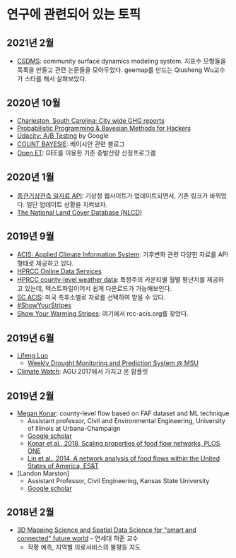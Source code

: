 # 연구에 관련되어 있는 토픽

## 2021년 2월

* [CSDMS](https://csdms.colorado.edu/wiki/Model:FwDET): community surface dynamics modeling system. 지표수 모형들을 목록을 만들고 관련 논문들을 모아두었다. geemap를 만드는 Qiusheng Wu교수가 스타를 해서 살펴보았다.

## 2020년 10월

* [Charleston, South Carolina: City wide GHG reports](https://www.charleston-sc.gov/2311/Greenhouse-Gas-Emissions)
* [Probabilistic Programming & Bayesian Methods for Hackers](https://camdavidsonpilon.github.io/Probabilistic-Programming-and-Bayesian-Methods-for-Hackers/)
* [Udacity: A/B Testing](https://classroom.udacity.com/courses/ud257) by Google
* [COUNT BAYESIE](https://www.countbayesie.com/blog/2020/8/16/why-bayesian-stats-need-monte-carlo-methods): 베이시안 관련 블로그
* [Open ET](https://github.com/Open-ET/openet-refet-gee): GEE를 이용한 기준 증발산량 산정프로그램

## 2020년 1월

* [종관기상관측 일자료 API](https://data.kma.go.kr/api/selectApiDetail.do?openApiNo=242): 기상청 웹사이트가 업데이트되면서, 기존 링크가 바뀌었다. 일단 업데이트 상황을 지켜보자.
* [The National Land Cover Database (NLCD)](https://www.mrlc.gov/data)

## 2019년 9월

* [ACIS: Applied Climate Information System](http://www.rcc-acis.org/examples.html): 기후변화 관련 다양한 자료를 API 형태로 제공하고 있다.
* [HPRCC Online Data Services](https://hprcc.unl.edu/onlinedataservices.php#data)
* [HPRCC county-level weather data](https://hprcc.unl.edu/datasets.php?set=CountyData): 특정주의 카운티별 월별 평년치를 제공하고 있는데, 텍스트파일이어서 쉽게 다운로드가 가능해보인다.
* [SC ACIS](http://scacis.rcc-acis.org/): 미국 측후소별로 자료를 선택하여 받을 수 있다.
* [#ShowYourStripes](https://showyourstripes.info/)
* [Show Your Warming Stripes](https://climatecentral.org/outreach/alert-archive/2019/2019WarmingStripesPage.html): 여기에서 rcc-acis.org를 찾았다.

## 2019년 6월

* [Lifeng Luo](http://drought.geo.msu.edu/group.php)
  * [Weekly Drought Monitoring and Prediction System @ MSU](http://drought.geo.msu.edu/research/forecast/drought.php)
* [Climate Watch](https://www.climatewatchdata.org/): AGU 2017에서 가지고 온 팜플릿

## 2019년 2월

* [Megan Konar](https://cee.illinois.edu/directory/profile/mkonar): county-level flow based on FAF dataset and ML technique
  * Assistant professor, Civil and Environmental Engineering, University of Illinois at Urbana-Champaign
  * [Google scholar](https://scholar.google.com/citations?hl=en&user=rYsjF0oAAAAJ&view_op=list_works&sortby=pubdate)
  * [Konar et al., 2018, Scaling properties of food flow networks, PLOS ONE](https://journals.plos.org/plosone/article?id=10.1371/journal.pone.0199498)
  * [Lin et al., 2014, A network analysis of food flows within the United States of America, ES&T](https://pubs.acs.org/doi/abs/10.1021/es500471d)
* [Landon Marston]
  * Assistant Professor, Civil Engineering, Kansas State University
  * [Google scholar](https://scholar.google.com/citations?user=Q7BS0vEAAAAJ&hl=en)

## 2018년 2월

* [3D Mapping Science and Spatial Data Science for "smart and connected" future world](http://tv.naver.com/v/2612169/list/152709) - 연세대 허준 교수
  * 작황 예측, 지역별 의료서비스의 불평등 지도

